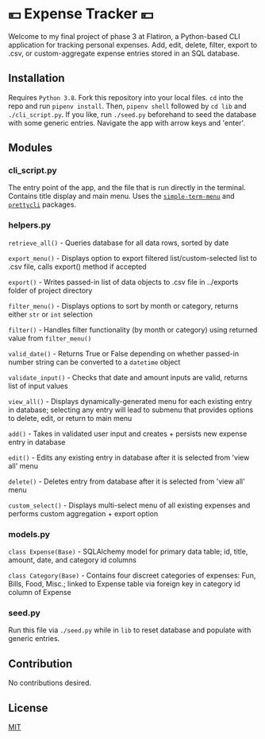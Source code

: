 
# 💴 Expense Tracker 💴

Welcome to my final project of phase 3 at Flatiron, a Python-based CLI application for tracking personal expenses. Add, edit, delete, filter, export to .csv, or custom-aggregate expense entries stored in an SQL database.

## Installation

Requires `Python 3.8`. Fork this repository into your local files. `cd` into the repo and run `pipenv install`. Then, `pipenv shell` followed by `cd lib` and `./cli_script.py`. If you like, run `./seed.py` beforehand to seed the database with some generic entries. Navigate the app with arrow keys and 'enter'.

## Modules

### cli_script.py

The entry point of the app, and the file that is run directly in the terminal. Contains title display and main menu. Uses the [`simple-term-menu`](https://github.com/IngoMeyer441/simple-term-menu#create-a-menu-with-the-default-style) and [`prettycli`](https://github.com/noyoshi/prettycli) packages.

### helpers.py

`retrieve_all()` - Queries database for all data rows, sorted by date

`export_menu()` - Displays option to export filtered list/custom-selected list to .csv file, calls export() method if accepted

`export()` - Writes passed-in list of data objects to .csv file in ../exports folder of project directory

`filter_menu()` - Displays options to sort by month or category, returns either `str` or `int` selection

`filter()` - Handles filter functionality (by month or category) using returned value from `filter_menu()`

`valid_date()` - Returns True or False depending on whether passed-in number string can be converted to a `datetime` object

`validate_input()` - Checks that date and amount inputs are valid, returns list of input values

`view_all()` - Displays dynamically-generated menu for each existing entry in database; selecting any entry will lead to submenu that provides options to delete, edit, or return to main menu

`add()` - Takes in validated user input and creates + persists new expense entry in database

`edit()` - Edits any existing entry in database after it is selected from 'view all' menu

`delete()` - Deletes entry from database after it is selected from 'view all' menu

`custom_select()` - Displays multi-select menu of all existing expenses and performs custom aggregation + export option

### models.py

`class Expense(Base)` - SQLAlchemy model for primary data table; id, title, amount, date, and category id columns

`class Category(Base)` - Contains four discreet categories of expenses: Fun, Bills, Food, Misc.; linked to Expense table via foreign key in category id column of Expense

### seed.py

Run this file via `./seed.py` while in `lib` to reset database and populate with generic entries.

## Contribution

No contributions desired.

## License

[MIT](https://choosealicense.com/licenses/mit/)